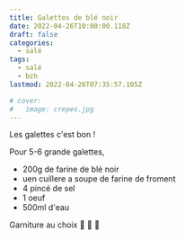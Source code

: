 ```yaml
---
title: Galettes de blé noir
date: 2022-04-26T10:00:00.118Z
draft: false
categories:
  - salé
tags:
  - salé
  - bzh
lastmod: 2022-04-26T07:35:57.105Z

# cover:
#   image: crepes.jpg
---
```


Les galettes c'est bon !

<!--more-->

Pour 5-6 grande galettes,

 - 200g de farine de blé noir
 - uen cuillere a soupe de farine de froment
 - 4 pincé de sel
 - 1 oeuf
 - 500ml d'eau


Garniture au choix 🥚 🥓 🧀
